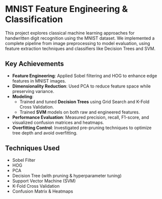 # MNIST Feature Engineering & Classification

This project explores classical machine learning approaches for handwritten digit recognition using the MNIST dataset. We implemented a complete pipeline from image preprocessing to model evaluation, using feature extraction techniques and classifiers like Decision Trees and SVM.

##  Key Achievements

- **Feature Engineering**: Applied Sobel filtering and HOG to enhance edge features in MNIST images.
- **Dimensionality Reduction**: Used PCA to reduce feature space while preserving variance.
- **Modeling**:
  - Trained and tuned **Decision Trees** using Grid Search and K-Fold Cross Validation.
  - Trained **SVM** models on both raw and engineered features.
- **Performance Evaluation**: Measured precision, recall, F1-score, and visualized confusion matrices and heatmaps.
- **Overfitting Control**: Investigated pre-pruning techniques to optimize tree depth and avoid overfitting.

##  Techniques Used

- Sobel Filter
- HOG
- PCA
- Decision Tree (with pruning & hyperparameter tuning)
- Support Vector Machine (SVM)
- K-Fold Cross Validation
- Confusion Matrix & Heatmaps
